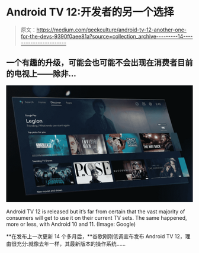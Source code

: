 # Android TV 12:开发者的另一个选择

> 原文：<https://medium.com/geekculture/android-tv-12-another-one-for-the-devs-9390f0aee81a?source=collection_archive---------14----------------------->

## 一个有趣的升级，可能会也可能不会出现在消费者目前的电视上——除非…

![](img/1c8f5749e8eda64aea8d8bab54903d8a.png)

Android TV 12 is released but it’s far from certain that the vast majority of consumers will get to use it on their current TV sets. The same happened, more or less, with Android 10 and 11\. (Image: Google)

**在发布上一次更新 14 个多月后，**谷歌刚刚低调宣布发布 Android TV 12，理由很充分:就像去年一样，其最新版本的操作系统……